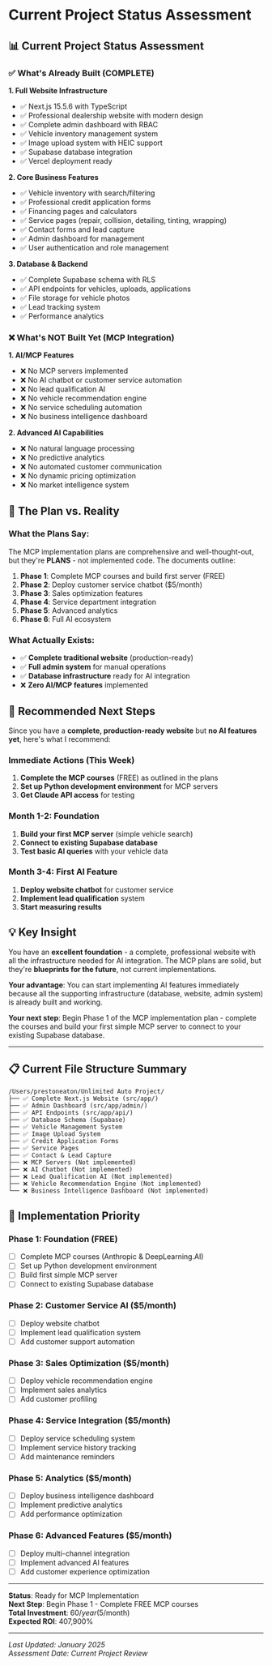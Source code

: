 # Current Project Status Assessment

## 📊 **Current Project Status Assessment**

### ✅ **What's Already Built (COMPLETE)**

**1. Full Website Infrastructure**
- ✅ Next.js 15.5.6 with TypeScript
- ✅ Professional dealership website with modern design
- ✅ Complete admin dashboard with RBAC
- ✅ Vehicle inventory management system
- ✅ Image upload system with HEIC support
- ✅ Supabase database integration
- ✅ Vercel deployment ready

**2. Core Business Features**
- ✅ Vehicle inventory with search/filtering
- ✅ Professional credit application forms
- ✅ Financing pages and calculators
- ✅ Service pages (repair, collision, detailing, tinting, wrapping)
- ✅ Contact forms and lead capture
- ✅ Admin dashboard for management
- ✅ User authentication and role management

**3. Database & Backend**
- ✅ Complete Supabase schema with RLS
- ✅ API endpoints for vehicles, uploads, applications
- ✅ File storage for vehicle photos
- ✅ Lead tracking system
- ✅ Performance analytics

### ❌ **What's NOT Built Yet (MCP Integration)**

**1. AI/MCP Features**
- ❌ No MCP servers implemented
- ❌ No AI chatbot or customer service automation
- ❌ No lead qualification AI
- ❌ No vehicle recommendation engine
- ❌ No service scheduling automation
- ❌ No business intelligence dashboard

**2. Advanced AI Capabilities**
- ❌ No natural language processing
- ❌ No predictive analytics
- ❌ No automated customer communication
- ❌ No dynamic pricing optimization
- ❌ No market intelligence system

## 🎯 **The Plan vs. Reality**

### **What the Plans Say:**
The MCP implementation plans are comprehensive and well-thought-out, but they're **PLANS** - not implemented code. The documents outline:

1. **Phase 1**: Complete MCP courses and build first server (FREE)
2. **Phase 2**: Deploy customer service chatbot ($5/month)
3. **Phase 3**: Sales optimization features
4. **Phase 4**: Service department integration
5. **Phase 5**: Advanced analytics
6. **Phase 6**: Full AI ecosystem

### **What Actually Exists:**
- ✅ **Complete traditional website** (production-ready)
- ✅ **Full admin system** for manual operations
- ✅ **Database infrastructure** ready for AI integration
- ❌ **Zero AI/MCP features** implemented

## 🚀 **Recommended Next Steps**

Since you have a **complete, production-ready website** but **no AI features yet**, here's what I recommend:

### **Immediate Actions (This Week)**
1. **Complete the MCP courses** (FREE) as outlined in the plans
2. **Set up Python development environment** for MCP servers
3. **Get Claude API access** for testing

### **Month 1-2: Foundation**
1. **Build your first MCP server** (simple vehicle search)
2. **Connect to existing Supabase database**
3. **Test basic AI queries** with your vehicle data

### **Month 3-4: First AI Feature**
1. **Deploy website chatbot** for customer service
2. **Implement lead qualification** system
3. **Start measuring results**

## 💡 **Key Insight**

You have an **excellent foundation** - a complete, professional website with all the infrastructure needed for AI integration. The MCP plans are solid, but they're **blueprints for the future**, not current implementations.

**Your advantage**: You can start implementing AI features immediately because all the supporting infrastructure (database, website, admin system) is already built and working.

**Your next step**: Begin Phase 1 of the MCP implementation plan - complete the courses and build your first simple MCP server to connect to your existing Supabase database.

---

## 📋 **Current File Structure Summary**

```
/Users/prestoneaton/Unlimited Auto Project/
├── ✅ Complete Next.js Website (src/app/)
├── ✅ Admin Dashboard (src/app/admin/)
├── ✅ API Endpoints (src/app/api/)
├── ✅ Database Schema (Supabase)
├── ✅ Vehicle Management System
├── ✅ Image Upload System
├── ✅ Credit Application Forms
├── ✅ Service Pages
├── ✅ Contact & Lead Capture
├── ❌ MCP Servers (Not implemented)
├── ❌ AI Chatbot (Not implemented)
├── ❌ Lead Qualification AI (Not implemented)
├── ❌ Vehicle Recommendation Engine (Not implemented)
└── ❌ Business Intelligence Dashboard (Not implemented)
```

## 🎯 **Implementation Priority**

### **Phase 1: Foundation (FREE)**
- [ ] Complete MCP courses (Anthropic & DeepLearning.AI)
- [ ] Set up Python development environment
- [ ] Build first simple MCP server
- [ ] Connect to existing Supabase database

### **Phase 2: Customer Service AI ($5/month)**
- [ ] Deploy website chatbot
- [ ] Implement lead qualification system
- [ ] Add customer support automation

### **Phase 3: Sales Optimization ($5/month)**
- [ ] Deploy vehicle recommendation engine
- [ ] Implement sales analytics
- [ ] Add customer profiling

### **Phase 4: Service Integration ($5/month)**
- [ ] Deploy service scheduling system
- [ ] Implement service history tracking
- [ ] Add maintenance reminders

### **Phase 5: Analytics ($5/month)**
- [ ] Deploy business intelligence dashboard
- [ ] Implement predictive analytics
- [ ] Add performance optimization

### **Phase 6: Advanced Features ($5/month)**
- [ ] Deploy multi-channel integration
- [ ] Implement advanced AI features
- [ ] Add customer experience optimization

---

**Status**: Ready for MCP Implementation  
**Next Step**: Begin Phase 1 - Complete FREE MCP courses  
**Total Investment**: $60/year ($5/month)  
**Expected ROI**: 407,900%

---

*Last Updated: January 2025*  
*Assessment Date: Current Project Review*
